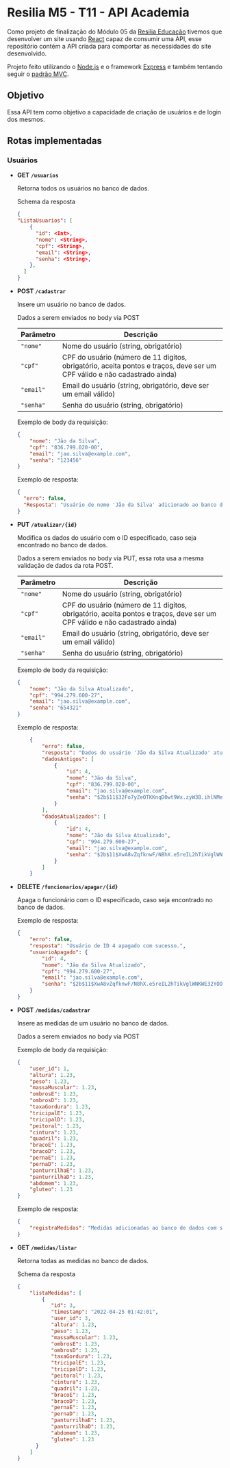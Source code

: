 # Resilia M5 - T11 - API Academia

Como projeto de finalização do Módulo 05 da [Resilia Educação](https://www.resilia.com.br/) tivemos que desenvolver um site usando [React](https://reactjs.org/) capaz de consumir uma API, esse repositório contém a API criada para comportar as necessidades do site desenvolvido.

Projeto feito utilizando o [Node.js](https://nodejs.org/en/) e o framework [Express](https://expressjs.com/) e também tentando seguir o [padrão MVC](https://pt.wikipedia.org/wiki/MVC).

## Objetivo

Essa API tem como objetivo a capacidade de criação de usuários e de login dos mesmos.

## Rotas implementadas

### Usuários

- **GET `/usuarios`**

    Retorna todos os usuários no banco de dados.

    Schema da resposta

    ```json
   {
    "ListaUsuarios": [
        {
          "id": <Int>,
          "nome": <String>,
          "cpf": <String>,
          "email": <String>,
          "senha": <String>,
        },
      ]
    }

- **POST `/cadastrar`**

    Insere um usuário no banco de dados.

    Dados a serem enviados no body via POST

    | Parâmetro | Descrição |
    |---|---|
    | `"nome"` | Nome do usuário (string, obrigatório) |
    | `"cpf"` | CPF do usuário (número de 11 digitos, obrigatório, aceita pontos e traços, deve ser um CPF válido e não cadastrado ainda) |
    | `"email"` | Email do usuário (string, obrigatório, deve ser um email válido) | |
    | `"senha"` | Senha do usuário (string, obrigatório)|
  
    Exemplo de body da requisição:

    ```json
    {
        "nome": "Jão da Silva",
        "cpf": "836.799.020-00",
        "email": "jao.silva@example.com",
        "senha": "123456"
    }
    ```

    Exemplo de resposta:

    ```json
    {
      "erro": false,
      "Resposta": "Usuário de nome 'Jão da Silva' adicionado ao banco de dados com sucesso."
    }
    ```

- **PUT `/atualizar/{id}`**

    Modifica os dados do usuário com o ID especificado, caso seja encontrado no banco de dados.

    Dados a serem enviados no body via PUT, essa rota usa a mesma validação de dados da rota POST.

    | Parâmetro | Descrição |
    |---|---|
    | `"nome"` | Nome do usuário (string, obrigatório) |
    | `"cpf"` | CPF do usuário (número de 11 digitos, obrigatório, aceita pontos e traços, deve ser um CPF válido e não cadastrado ainda) |
    | `"email"` | Email do usuário (string, obrigatório, deve ser um email válido) | |
    | `"senha"` | Senha do usuário (string, obrigatório)|

    Exemplo de body da requisição:

    ```json
    {
        "nome": "Jão da Silva Atualizado",
        "cpf": "994.279.600-27",
        "email": "jao.silva@example.com",
        "senha": "654321"
    }
    ```

    Exemplo de resposta:

    ```json
        {
            "erro": false,
            "resposta": "Dados do usuário 'Jão da Silva Atualizado' atualizado com sucesso no banco de dados.",
            "dadosAntigos": [
                {
                    "id": 4,
                    "nome": "Jão da Silva",
                    "cpf": "836.799.020-00",
                    "email": "jao.silva@example.com",
                    "senha": "$2b$11$32Fo7yZeOTKKnqD0wt9Wx.zyW3B.ihlNMeObcgrWR.fRXhvkv1Ksa"
                }
            ],
            "dadosAtualizados": [
                {
                    "id": 4,
                    "nome": "Jão da Silva Atualizado",
                    "cpf": "994.279.600-27",
                    "email": "jao.silva@example.com",
                    "senha": "$2b$11$XwA8vZqfknwF/N8hX.e5reIL2hTikVglWNKWE32YOOBKpG0z/VjV6"
                }
            ]
        }
    ```

- **DELETE `/funcionarios/apagar/{id}`**

    Apaga o funcionário com o ID especificado, caso seja encontrado no banco de dados.

    Exemplo de resposta:

    ```json
    {
        "erro": false,
        "resposta": "Usuário de ID 4 apagado com sucesso.",
        "usuarioApagado": {
            "id": 4,
            "nome": "Jão da Silva Atualizado",
            "cpf": "994.279.600-27",
            "email": "jao.silva@example.com",
            "senha": "$2b$11$XwA8vZqfknwF/N8hX.e5reIL2hTikVglWNKWE32YOOBKpG0z/VjV6"
        }
    }
    ```

- **POST `/medidas/cadastrar`**

    Insere as medidas de um usuário no banco de dados.

    Dados a serem enviados no body via POST

    Exemplo de body da requisição:

    ```json
    {
        "user_id": 1,
        "altura": 1.23, 
        "peso": 1.23, 
        "massaMuscular": 1.23, 
        "ombrosE": 1.23, 
        "ombrosD": 1.23, 
        "taxaGordura": 1.23, 
        "tricipalE": 1.23, 
        "tricipalD": 1.23, 
        "peitoral": 1.23, 
        "cintura": 1.23, 
        "quadril": 1.23, 
        "bracoE": 1.23, 
        "bracoD": 1.23, 
        "pernaE": 1.23, 
        "pernaD": 1.23, 
        "panturrilhaE": 1.23, 
        "panturrilhaD": 1.23, 
        "abdomem": 1.23, 
        "gluteo": 1.23
    }
    ```

    Exemplo de resposta:

    ```json
    {
        "registraMedidas": "Medidas adicionadas ao banco de dados com sucesso."
    }
    ```

- **GET `/medidas/listar`**

    Retorna todas as medidas no banco de dados.

    Schema da resposta

    ```json
   {
        "listaMedidas": [
            {
               "id": 3,
               "timestamp": "2022-04-25 01:42:01",
               "user_id": 3,
               "altura": 1.23,
               "peso": 1.23,
               "massaMuscular": 1.23,
               "ombrosE": 1.23,
               "ombrosD": 1.23,
               "taxaGordura": 1.23,
               "tricipalE": 1.23,
               "tricipalD": 1.23,
               "peitoral": 1.23,
               "cintura": 1.23,
               "quadril": 1.23,
               "bracoE": 1.23,
               "bracoD": 1.23,
               "pernaE": 1.23,
               "pernaD": 1.23,
               "panturrilhaE": 1.23,
               "panturrilhaD": 1.23,
               "abdomem": 1.23,
               "gluteo": 1.23
          }
        ]
    }
